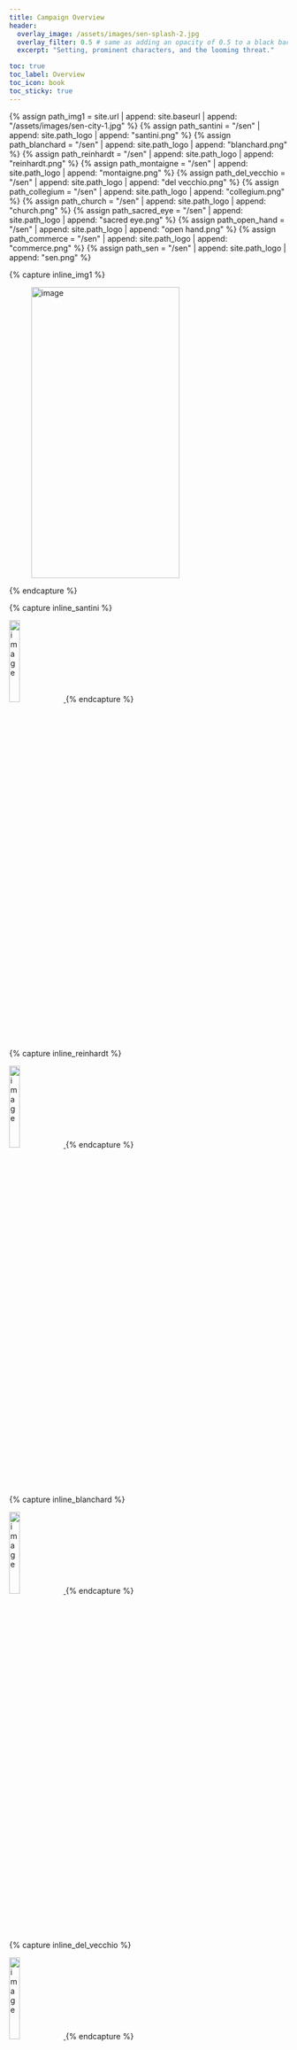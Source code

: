 ```yaml
---
title: Campaign Overview
header:
  overlay_image: /assets/images/sen-splash-2.jpg
  overlay_filter: 0.5 # same as adding an opacity of 0.5 to a black background
  excerpt: "Setting, prominent characters, and the looming threat."

toc: true
toc_label: Overview
toc_icon: book
toc_sticky: true
---
```


{% assign path_img1 = site.url | append: site.baseurl | append: "/assets/images/sen-city-1.jpg" %}
{% assign path_santini = "/sen" | append: site.path_logo | append: "santini.png" %}
{% assign path_blanchard = "/sen" | append: site.path_logo | append: "blanchard.png" %}
{% assign path_reinhardt = "/sen" | append: site.path_logo | append: "reinhardt.png" %}
{% assign path_montaigne = "/sen" | append: site.path_logo | append: "montaigne.png" %}
{% assign path_del_vecchio = "/sen" | append: site.path_logo | append: "del vecchio.png" %}
{% assign path_collegium = "/sen" | append: site.path_logo | append: "collegium.png" %}
{% assign path_church = "/sen" | append: site.path_logo | append: "church.png" %}
{% assign path_sacred_eye = "/sen" | append: site.path_logo | append: "sacred eye.png" %}
{% assign path_open_hand = "/sen" | append: site.path_logo | append: "open hand.png" %}
{% assign path_commerce = "/sen" | append: site.path_logo | append: "commerce.png" %}
{% assign path_sen = "/sen" | append: site.path_logo | append: "sen.png" %}

<style type="text/css">

.container {
  display: inline;
  position: relative;
  width: 100%;
}

.image {
  display: inline;
  width: 19.5%;
  height: 19.5%;
  transition: .5s ease;
}

.overlay {
  position: absolute;
  top: 0;
  bottom: 0;
  left: 0;
  right: 0;
  height: 100%;
  width: 100%;
  opacity: 0;
  transition: .5s ease;
}

.container:hover .image {
  scale: 125%;
}

.container:hover .overlay {
  opacity: 1;
}

.text {
  color: white;
  font-size: 20px;
  position: absolute;
  width: 100%;
  top: 500%;
  left: 50%;
  transform: translate(-50%, -50%);
  -ms-transform: translate(-50%, -50%);
}

</style>

{% capture inline_img1 %}
  <figure class="align-right">
    <img src="{{ path_img1 }}" alt="image" class="image" style="width: 268px;height: 526px;">
  </figure> 
{% endcapture %}

{% capture inline_santini %}
  <div class="container"><a href="/sen/factions/santini-family">
    <img src="{{ path_santini }}" alt="image" class="image">
    <div class="overlay">
      <div class="text">Santini</div>
    </div>
  </a></div>
{% endcapture %}

{% capture inline_reinhardt %}
  <div class="container"><a href="/sen/factions/reinhardt-family">
    <img src="{{ path_reinhardt }}" alt="image" class="image">
    <div class="overlay"> 
      <div class="text">Reinhardt</div>
    </div> 
  </a></div>
{% endcapture %}

{% capture inline_blanchard %}
  <div class="container"><a href="/sen/factions/blanchard-family">
    <img src="{{ path_blanchard }}" alt="image" class="image">
    <div class="overlay"> 
      <div class="text">Blanchard</div>
    </div> 
  </a></div>
{% endcapture %}

{% capture inline_del_vecchio %}
  <div class="container"><a href="/sen/factions/del-vecchio-family">
    <img src="{{ path_del_vecchio }}" alt="image" class="image">
    <div class="overlay"> 
      <div class="text">Del Vecchio</div>
    </div> 
  </a></div>
{% endcapture %}

{% capture inline_montaigne %}
  <div class="container"><a href="/sen/factions/montaigne-family">
    <img src="{{ path_montaigne }}" alt="image" class="image">
    <div class="overlay"> 
      <div class="text">Montaigne</div>
    </div> 
  </a></div>
{% endcapture %}

{% capture inline_collegium %}
  <div class="container"><a href="/sen/factions/collegium-arcanum">
    <img src="{{ path_collegium }}" alt="image" class="image">
    <div class="overlay"> 
      <div class="text">Collegium Arcanum</div>
    </div> 
  </a></div>
{% endcapture %}

{% capture inline_open_hand %}
  <div class="container"><a href="/sen/factions/order-open-hand">
    <img src="{{ path_open_hand }}" alt="image" class="image">
    <div class="overlay"> 
      <div class="text">Order of the Open Hand</div>
    </div> 
  </a></div>
{% endcapture %}

{% capture inline_sacred_eye %}
  <div class="container"><a href="/sen/factions/order-sacred-eye">
    <img src="{{ path_sacred_eye }}" alt="image" class="image">
    <div class="overlay"> 
      <div class="text">Order of the Sacred Eye</div>
    </div> 
  </a></div>
{% endcapture %}

{% capture inline_guild_commerce %}
  <div class="container"><a href="/sen/factions/guild-of-open-commerce">
    <img src="{{ path_commerce }}" alt="image" class="image">
    <div class="overlay"> 
      <div class="text">Guild of Open Commerce</div>
    </div> 
  </a></div>
{% endcapture %}

{% capture inline_church_union %}
  <div class="container"><a href="/sen/factions/church-of-the-union">
    <img src="{{ path_church }}" alt="image" class="image">
    <div class="overlay"> 
      <div class="text">Montaigne</div>
    </div> 
  </a></div>
{% endcapture %}

{% capture inline_main_characters %}
  <table>
    <tr>
      <td><h2><a href="/sen/characters/viola-santini">Viola Santini</a></h2>Viola Santini, the revered matriarch of the Santini family, commands respect and adoration in equal measure. Known for her grace, wisdom, and    unwavering  devotion   to her family, she is a formidable presence in city of Sen.</td>
      <td><h2><a href="/sen/characters/salvatore-russo">Salvatore Russo</a></h2>Salvatore commanded a prominent presence in Sen's aristocracy until his passing nearly a decade ago. He was a respected figure in Sen's social     circles, known   for his contributions to the city's cultural endeavors.</td>
    </tr>
    <tr>
      <td><h2><a href="/sen/characters/francesca-santini">Francesca Santini</a></h2>The eldest child of Viola Santini. Skilled in both combat and diplomacy, Francesca is a formidable presence in both the boardroom and the     battlefield. She manages the family's businesses and serves as a lead enforcer in the Santini boroughs.</td>
      <td><h2><a href="/sen/characters/giovanna-santini">Giovanna Santini</a></h2>Second eldest child of Viola Santini. Gifted with a sharp mind for numbers and negotiation, Giovanna oversees the family's finances and     investments, skillfully managing their wealth. Her ambitious nature and keen business acumen drive her pursuit of wealth and power within Sen's aristocracy.</td>
    </tr>
    <tr>
      <td><h2><a href="/sen/characters/alessia-santini">Alessia Santini</a></h2>Middle child of Viola Santini. Alessia is the epitome of grace and charm, often seen at the most exclusive gatherings. While she appears to live a     life of luxury and leisure, Alessia is highly adept at networking and handling the family's social connections.</td>
      <td><h2><a href="/sen/characters/luciano-santini">Luciano Santini</a></h2>Second youngest child of Viola Santini. The only son of Viola, Luciano is often regarded as the black sheep of the family. He is disinterested and     ineffectual when it comes to family affairs, lacking ambition and the necessary skills to involve himself in the family's enterprises.</td>
    </tr>
      <tr>
      <td><h2><a href="/sen/characters/caterina-santini">Caterina Santini</a></h2>Youngest child of Viola Santini. The youngest daughter of the Santini family, Caterina is known for her ability to handle herself in delicate     situations with finesse and grace. She is new to the political scene, emerging with her newlywed husband Fabrizio de Luca.</td>
    </tr>
  </table>
{% endcapture %}

{% capture inline_family_logos %}
  <div style="margin-left: -12.5%; width: 125%; text-align: center; overflow: visible;">{{ inline_blanchard }} {{ inline_del_vecchio }} {{ inline_santini }} {{ inline_montaigne }} {{ inline_reinhardt }}</div>
  <br>
{% endcapture %}

{% capture inline_families %}
  <table>
    <tr>
      <td><h2><a href="/sen/characters/santini-family">The Santinis</a></h2>The Santini family stands as one of the most powerful and influential families in Sen. Renowned for their involvement in magic and the arcane arts, they hold considerable sway over the city's magical and political affairs. At the head of the family is Viola Santini, a charismatic and shrewd matriarch known for her strategic mind and unwavering ambition.</td>
      <td><h2><a href="/sen/characters/blanchard-family">The Blanchards</a></h2>With deep roots in the arts and culture, the Blanchards excel in entertainment, hospitality, and fine arts. They own prestigious theaters, galleries, and luxury venues, shaping Sen's cultural landscape. However, their commitment to tradition and their cautious approach to politics often put them at odds with more progressive forces.</td>
    </tr>
    <tr>
      <td><h2><a href="/sen/characters/montaigne-family">The Montaignes</a></h2>Closely aligned with the Collegium Arcanum, the Montaignes are staunch advocates for scholarly pursuits and magical research. They have a significant presence in the Collegium and are known for their fair arbitration in political matters. Their recent reforms on magical materials highlight their progressive stance on magic regulation.</td>
      <td><h2><a href="/sen/characters/del-vecchio-family">The Del Vecchios</a></h2>The Del Vecchios are known for their scandals and their recent efforts flip that image, and root out corruption. Alessandro Del Vecchio, the family patriarch, is fiercely against corruption and has worked tirelessly to clean up the family's image after the criminal exploits of his father, Ettore Del Vecchio. The family's current political liaison, Gabriella, continues this mission, navigating the complex political landscape with determination.</td>
    </tr>
    <tr>
      <td><h2><a href="/sen/characters/reinhardt-family">The Reinhardts</a></h2>The Reinhardts are known for their fierce loyalty to their own and their expertise in engineering and architecture. Their longstanding rivalry with the Santinis has fueled tensions in Sen, especially following the failed marriage between Karl Reinhardt and Francesca Santini. The Reinhardts' reputation for revenge and their strategic political maneuvers make them a formidable force.
</td>
    </tr>
  </table><br>
{% endcapture %}

{% capture inline_factions %}
  <table>
    <tr>
      <td><h3>Collegium Arcanum</h3>Lorem upsum dolor sit amet.</td>
      <td><h3>Church of the Union</h3>Lorem upsum dolor sit amet.</td>
    </tr>
    <tr>
      <td><h3>Order of the Sacred Eye</h3>Lorem upsum dolor sit amet.</td>
      <td><h3>Order of the Open Hand</h3>Lorem upsum dolor sit amet.</td>
    </tr>
    <tr>
      <td><h3>Guild of Open Commerce</h3>Lorem upsum dolor sit amet.</td>
    </tr>
  </table><br>
{% endcapture %}

{% capture inline_faction_logos %}
  <div style="margin-left: -12.5%; width: 125%; text-align: center; overflow: visible;">{{ inline_collegium }} {{ inline_open_hand }} {{ inline_church_union }} {{ inline_sacred_eye }} {{ inline_guild_commerce }}</div>
  <br><br>
{% endcapture %}

{% capture inline_options %}
  <table>
    <tr>
      <td><h3>Five Families: Trusted Ally</h3>As a member or close associate of one of Sen's five influential families, you may have a vested interest in the city's political landscape and the power dynamics at play. Your presence at Viola Santini's grand gala is driven by the need to protect your family's interests, gather intelligence on rival families, and uncover any potential threats posed by the Violet Lady.</td>
      <td><h3>Order of the Sacred Eye: Inquisitor</h3>As an inquisitor from the Order of the Sacred Eye, you may have been dispatched to investigate the rumors surrounding the Violet Lady and the potential corruption within Sen's elite. Your duty brings you to Viola Santini's party, where you seek to gather information and identify any individuals who might be connected to the sinister rumors.</td>
    </tr>
    <tr>
      <td><h3>Order of the Open Hand: Protector</h3>As a paladin sworn to uphold justice and protect the innocent, you may have been invited to the Santini gala to ensure the safety of the guests and to offer your support in addressing the growing threat of the Violet Lady. Your presence might serve as a deterrent to any malevolent forces that might seek to disrupt the gathering.</td>
      <td><h3>Church of the Union: Altruist</h3>As a devout member of Sen's religious community, you might be concerned with the moral decay and hidden evils within the city's power structures. Your faith drives you to seek out and confront the malign forces threatening Sen's peace and stability.</td>
    </tr>
    <tr>
      <td><h3>Collegium Arcanum: Disgruntled Scholar</h3>As a scholar or mage affiliated with the Collegium Arcanum, you may be intrigued to hear what will be done about the attacks, as your work is directly affected. The diminished flow of magic materials in the area have slowed research and trade to a crawl. Your quest for answers leads you to delve into the secrets of the city's ruling families and the enigmatic Violet Lady.</td>
      <td><h3>Independent Investigator</h3>You are a private investigator or a detective with a reputation for solving high-profile cases. The rumors surrounding the Violet Lady have piqued your interest, and the Santini gala is the perfect place to gather clues and interrogate suspects. Your invitation might have come from a concerned party who values your skills in uncovering the truth.</td>
    </tr>
    <tr>
      <td><h3>Artisan or Entertainer</h3>You are a renowned artist, musician, or performer invited to the gala to showcase your talents. While your primary role is to entertain the guests, you have a keen eye for detail and an ear for gossip. The intrigue and tension in the air provide a unique opportunity for you to observe and perhaps uncover secrets that others might overlook.</td>
      <td><h3>Loyal Servant or Bodyguard</h3>You are a trusted servant or bodyguard of one of the influential families. Your duty is to ensure the safety and well-being of your employer during the gala. Your close proximity to the family members and guests allows you to overhear conversations and witness interactions that could be crucial to understanding the bigger picture.</td>
    </tr>
  </table><br>
{% endcapture %}

{% comment %} ============================================== {% endcomment %}

By the end of this page, you should have a clear understanding of what to expect from Shadows of Intrigue. We'll cover setting, prominent characters, the looming threat, some interesting player options to consider, and some tips to help fit into the world.

<!--more-->

# Setting

---

{{ inline_img1 }} 
Long ago, the people of the ancient world of Qon constructed a city at the convergence of a series of arcane gateways. These gateways opened a bridge across the universe, connecting countless worlds together with Sen at its heart. 

Centuries later, Sen exists now as a sprawling metropolis that stands as a testament to diversity and cultural unity. Its streets wind through districts teeming with life, its towering spires piercing the sky, and its bustling markets offering goods from every culture. From the opulent halls of its noble houses to the crooked alleys of its more crowded boroughs, Sen pulses with the vibrant energy of progress and innovation.

Renowned as an epicenter of culture, technology, and politics, Sen is a beacon of civilization in an ever-changing universe Its universities attract the brightest scholars and mages, its bustling markets offer the latest marvels of modern invention, and its grandest theaters host fantastic performances. Here, ideas are born, alliances are forged, and the course of history is shaped by the actions of its diverse inhabitants.

Too large to be governed by one centralized government, the city has broken up its governance throughout large connections of boroughs, each controlled by different families. These families are thought of by the people in most cases as essential, as their wealth, influence, and leadership is invaluable in steering the course of their home's history. While some cry out against the opulent displays of wealth possessed by the aristocratic families of Sen, the benefits of these families greatly outweigh the posed negatives. The people remain happy, their voices heard, and the city safe and prosperous. The positions of leadership held by these noble houses each wield considerable power and authority in Sen's complex political landscape, differing from place to place.

Our story surrounds five of these great families; the prestigious Santini family, and four other political families operating in their section of the city. Together, the five families all hold a significant share of influence where our story takes place, all vying for power in the area and looking to expand further. Each family has their own interests at heart, carefully navigating an increasingly unstable political landscape. Recently, a growing destabilizing threat has emerged, threatening violence and terror throughout the streets. The families can no longer ignore this presence, and a grand gala event has been called to formally address the growing threat of this dark player, "The Violet Lady".

---

# Main Characters

The Santini family is large and filled with gifted and skilled individuals, nearly all singular in their talents. At its head is Viola Santini, matriarch and head of all the family's operations. In the absence of their late father, Salvatore Russo, their children have stepped up to each manage their own sections of the Santini dynasty:

{{ inline_main_characters }}

## The Five Families
Among the **Santinis** are a number of neighboring families, all players in the political scene, vying for power amongst the boroughs of Sen. Each family will play a role in the story, some large and some small. The **Blanchards**, the **Del Vecchios**, the **Montaignes**, and the **Reinhardts** will all be in attendance at the grand gala, spreading their influence and socializing with the city's elite. Each family has their own involvement with the Santinis, and their own agendas they're pushing for.

{{ inline_families }}

{{ inline_family_logos }}

## Factions
<div class="todo">blurb about factions</div>

{{ inline_factions }}

{{ inline_faction_logos }}

---

# Threat

<div class="todo">Blurb about threats in the story.</div>

## The Violet Lady

An enigmatic, shadowy figure, whose true motives and origins remain shrouded in mystery. Recent events have seen a surge in precise attacks throughout the city, targeting warehouses and facilities containing valuable magical materials with alarming frequency. Further reports have surfaced of necromantic disturbances affecting the interests of not only the Santini family, but their allies in the Blanchard and Del Vecchio clans as well. Lastly, whispers of cultist activity and missing persons following these events have begun to spread. With no arrests have been made, no reports of anyone having even seen this Violet Lady figure, and little evidence of their presence, the city's residents have begun speculating wildly on the true nature of these dark forces at work. 

Despite the escalating threat posed by the Violet Lady and her nefarious activities, the response from the great families of Sen has been notably muted. While rumors and whispers of the Violet Lady's actions circulate throughout the city, the great families have thus far been slow to act; this lackluster response has left many residents of Sen feeling vulnerable and exposed, as they look to the Santini family and their allies for leadership and guidance in these troubled times. Some speculate that there are those in the great families that know the true identity of the Violet Lady and refuse to come forward, likely benefiting somehow. 

Following numerous accusations all seeming to stem from a unfortunate similarity between her name and the criminal, some have even gone so far to suggest Viola Santini as a possible kingpin to the string of crimes, to which Viola responded by releasing her daily schedule to the public with a foreword.
> "If you can find the time for masterminding an entire criminal conspiracy in my schedule someplace, I might consider this a valid accusation." - Viola Santini

<br>![image]({{ path_sen }}){: .align-center}<br>

# A Call to Action

Following a large gap of silence from the Santinis and the neighbouring families, the Santini family has sent out an open invitation for those in the high society to attend a great gala, hosted at their estate. It is there that Viola Santini will address the public about the Violet Lady threat, and exactly how they plan to put an end to it. 

Did you recieve a letter by post? Are you working detail at the party? Or some other reason altogether? Below are some ideas to help you choose why your character might be attending Viola's party. By no means do you have to choose from this list, but let it help you understand the motives surrounding the intricate world of the Celestial City.

## Options to Consider

How do you envision your character being invited to the Santini's event? Here are some options to consider when building your character in fitting into Sen.

{{ inline_options }}

## Tips

Finally, here are some tips to consider when building your character. 

- Think about your character's connections to the five families and other factions within Sen. Whether you are an insider with deep ties or an outsider looking to make your mark, your alliances and rivalries will shape your journey and impact the story.
- Strongly consider making a character that will be interested (at least in some sense) in dealing with the Santini family. Their fate will be tied with yours in this story, so playing a character who couldn't care less about them might not be very exciting to play.
- Characters with strong personal motivations will do well for this campaign. Whether driven by revenge, justice, or personal gain, your character's unique perspective will add depth to the unfolding drama.
- Consider giving your character skills and backgrounds that lend themselves well to social intrigue. Abilities that allow you to gather information, influence others, and navigate social situations will be invaluable.
- Be prepared for combat as much as social encounters. Dangers abound! Just as I hope your barbarian can charm the pants off of a politician, I hope your socialite can take a fireball or two. 